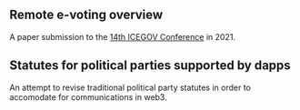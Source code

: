 ## Remote e-voting overview
A paper submission to the [14th ICEGOV Conference](https://www.icegov.org/) in 2021.

## Statutes for political parties supported by dapps
An attempt to revise traditional political party statutes in order to accomodate for communications in web3.
